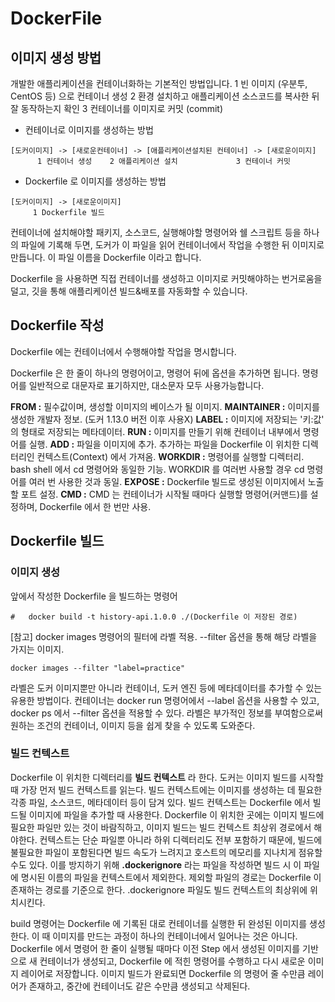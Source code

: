 # DockerFile

## 이미지 생성 방법

개발한 애플리케이션을 컨테이너화하는 기본적인 방법입니다.
1  빈 이미지 (우분투, CentOS 등) 으로 컨테이너 생성
2  환경 설치하고 애플리케이션 소스코드를 복사한 뒤 잘 동작하는지 확인
3  컨테이너를 이미지로 커밋 (commit)

* 컨테이너로 이미지를 생성하는 방법
```
[도커이미지] -> [새로운컨테이너] -> [애플리케이션설치된 컨테이너] -> [새로운이미지]
      1 컨테이너 생성    2 애플리케이션 설치             3 컨테이너 커밋
```                                    

* Dockerfile 로 이미지를 생성하는 방법          
```    
[도커이미지] -> [새로운이미지]
     1 Dockerfile 빌드        
```                 

컨테이너에 설치해야할 패키지, 소스코드, 실행해야할 명령어와 쉘 스크립트 등을 하나의 파일에 기록해 두면, 도커가 이 파일을 읽어 컨테이너에서 작업을 수행한 뒤 이미지로 만듭니다. 이 파일 이름을 Dockerfile 이라고 합니다. 

Dockerfile 을 사용하면 직접 컨테이너를 생성하고 이미지로 커밋해야하는 번거로움을 덜고, 깃을 통해 애플리케이션 빌드&배포를 자동화할 수 있습니다.


## Dockerfile 작성

Dockerfile 에는 컨테이너에서 수행해야할 작업을 명시합니다.

Dockerfile 은 한 줄이 하나의 명령어이고, 명령어 뒤에 옵션을 추가하면 됩니다.
명령어를 일반적으로 대문자로 표기하지만, 대소문자 모두 사용가능합니다.

**FROM :** 필수값이며, 생성할 이미지의 베이스가 될 이미지.
**MAINTAINER :** 이미지를 생성한 개발자 정보. (도커 1.13.0 버전 이후 사용X)
**LABEL :** 이미지에 저장되는 '키:값' 의 형태로 저장되는 메타데이터.
**RUN :** 이미지를 만들기 위해 컨테이너 내부에서 명령어를 실행.
**ADD :** 파일을 이미지에 추가. 추가하는 파일을 Dockerfile 이 위치한 디렉터리인 컨텍스트(Context) 에서 가져옴. 
**WORKDIR :** 명령어를 실행할 디렉터리. bash shell 에서 cd 명령어와 동일한 기능. 
WORKDIR 를 여러번 사용할 경우 cd 명령어를 여러 번 사용한 것과 동일.
**EXPOSE :** Dockerfile 빌드로 생성된 이미지에서 노출할 포트 설정. 
**CMD :** CMD 는 컨테이너가 시작될 때마다 실행할 명령어(커맨드)를 설정하며, Dockerfile 에서 한 번만 사용.


## Dockerfile 빌드

### 이미지 생성
앞에서 작성한 Dockerfile 을 빌드하는 명령어 
```
#   docker build -t history-api.1.0.0 ./(Dockerfile 이 저장된 경로)
```

[참고]
docker images 명령어의 필터에 라벨 적용. 
--filter 옵션을 통해 해당 라벨을 가지는 이미지.
```
docker images --filter "label=practice"
```

라벨은 도커 이미지뿐만 아니라 컨테이너, 도커 엔진 등에 메타데이터를 추가할 수 있는 유용한 방법이다. 컨테이너는 docker run 명령어에서 --label 옵션을 사용할 수 있고, docker ps 에서 --filter 옵션을 적용할 수 있다. 라벨은 부가적인 정보를 부여함으로써 원하는 조건의 컨테이너, 이미지 등을 쉽게 찾을 수 있도록 도와준다.

 ### 빌드 컨텍스트
 
 Dockerfile 이 위치한 디렉터리를 **빌드 컨텍스트** 라 한다.
 도커는 이미지 빌드를 시작할 때 가장 먼저 빌드 컨텍스트를 읽는다.
 빌드 컨텍스트에는 이미지를 생성하는 데 필요한 각종 파일, 소스코드, 메타데이터 등이 담겨 있다.
빌드 컨텍스트는 Dockerfile 에서 빌드될 이미지에 파일을 추가할 때 사용한다.
Dockerfile 이 위치한 곳에는 이미지 빌드에 필요한 파일만 있는 것이 바람직하고, 이미지 빌드는 빌드 컨텍스트 최상위 경로에서 해야한다. 컨텍스트는 단순 파일뿐 아니라 하위 디렉터리도 전부 포함하기 때문에, 빌드에 불필요한 파일이 포함된다면 빌드 속도가 느려지고 호스트의 메모리를 지나치게 점유할 수도 있다.
이를 방지하기 위해 **.dockerignore** 라는 파일을 작성하면 빌드 시 이 파일에 명시된 이름의 파일을 컨텍스트에서 제외한다. 제외할 파일의 경로는 Dockerfile 이 존재하는 경로를 기준으로 한다. .dockerignore 파일도 빌드 컨텍스트의 최상위에 위치시킨다. 

build 명령어는 Dockerfile 에 기록된 대로 컨테이너를 실행한 뒤 완성된 이미지를 생성한다. 이 때 이미지를 만드는 과정이 하나의 컨테이너에서 일어나는 것은 아니다. 
Dockerfile 에서 명령어 한 줄이 실행될 때마다 이전 Step 에서 생성된 이미지를 기반으로 새 컨테이너가 생성되고, Dockerfile 에 적힌 명령어를 수행하고 다시 새로운 이미지 레이어로 저장합니다. 
이미지 빌드가 완료되면 Dockerfile 의 명령어 줄 수만큼 레이어가 존재하고, 중간에 컨테이너도 같은 수만큼 생성되고 삭제된다. 
<!--stackedit_data:
eyJoaXN0b3J5IjpbLTU4MjczODQ1NiwxODI2NzA0Mjc5LDM1Nz
kzMzYyMywxNDYxMjU4NjAxLC0xOTI5NjczNzM2LDE5MzM2MTgx
MywtMTQxNTc2MjAyNSw3NDM5Nzk5NDMsLTE4MDY1MjM1NDYsNT
Y3ODM4ODEsLTQ2NDU0NDAxMCwxOTkzNTQxMzY4LDYyMTY5NTUw
MiwtMzk0MzMyNSwxNzMyNzM5OTldfQ==
-->